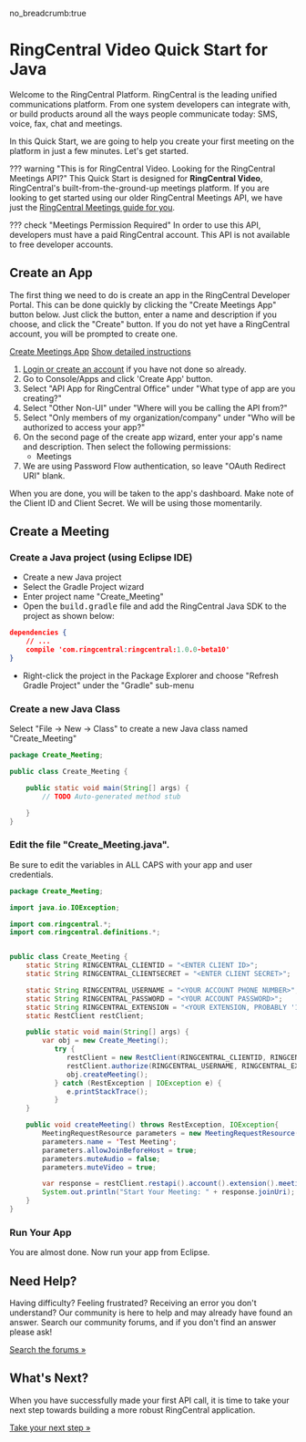 no_breadcrumb:true

# RingCentral Video Quick Start for Java

Welcome to the RingCentral Platform. RingCentral is the leading unified communications platform. From one system developers can integrate with, or build products around all the ways people communicate today: SMS, voice, fax, chat and meetings.

In this Quick Start, we are going to help you create your first meeting on the platform in just a few minutes. Let's get started.

??? warning "This is for RingCentral Video. Looking for the RingCentral Meetings API?"
     This Quick Start is designed for **RingCentral Video**, RingCentral's built-from-the-ground-up meetings platform. If you are looking to get started using our older RingCentral Meetings API, we have just the [RingCentral Meetings guide for you](../../rcm/create-meeting/). 

??? check "Meetings Permission Required"
     In order to use this API, developers must have a paid RingCentral account. This API is not available to free developer accounts.

## Create an App

The first thing we need to do is create an app in the RingCentral Developer Portal. This can be done quickly by clicking the "Create Meetings App" button below. Just click the button, enter a name and description if you choose, and click the "Create" button. If you do not yet have a RingCentral account, you will be prompted to create one.

<a target="_new" href="https://developer.ringcentral.com/new-app?name=Meetings+Quick+Start+App&desc=A+simple+app+to+demo+creating+a+meeting+on+RingCentral&public=false&type=ServerOther&carriers=7710,7310,3420&permissions=Meetings&redirectUri=&utm_source=devguide&utm_medium=button&utm_campaign=quickstart" class="btn btn-primary">Create Meetings App</a>
<a class="btn-link btn-collapse" data-toggle="collapse" href="#create-app-instructions" role="button" aria-expanded="false" aria-controls="create-app-instructions">Show detailed instructions</a>

<div class="collapse" id="create-app-instructions">
<ol>
<li><a href="https://developer.ringcentral.com/login.html#/">Login or create an account</a> if you have not done so already.</li>
<li>Go to Console/Apps and click 'Create App' button.</li>
<li>Select "API App for RingCentral Office" under "What type of app are you creating?"</li>
<li>Select "Other Non-UI" under "Where will you be calling the API from?"
<li>Select "Only members of my organization/company" under "Who will be authorized to access your app?"
<li>On the second page of the create app wizard, enter your app's name and description. Then select the following permissions:
  <ul>
    <li>Meetings</li>
  </ul>
  </li>
<li>We are using Password Flow authentication, so leave "OAuth Redirect URI" blank.</li>
</ol>
</div>

When you are done, you will be taken to the app's dashboard. Make note of the Client ID and Client Secret. We will be using those momentarily.

## Create a Meeting

### Create a Java project (using Eclipse IDE)

* Create a new Java project
* Select the Gradle Project wizard
* Enter project name "Create_Meeting"
* Open the <tt>build.gradle</tt> file and add the RingCentral Java SDK to the project as shown below:

```json hl_lines="3",linenums="1"
dependencies {
    // ...
    compile 'com.ringcentral:ringcentral:1.0.0-beta10'
}
```

* Right-click the project in the Package Explorer and choose "Refresh Gradle Project" under the "Gradle" sub-menu

### Create a new Java Class

Select "File -> New -> Class" to create a new Java class named "Create_Meeting"

```java
package Create_Meeting;

public class Create_Meeting {

	public static void main(String[] args) {
		// TODO Auto-generated method stub

	}
}
```

### Edit the file "Create_Meeting.java".

Be sure to edit the variables in ALL CAPS with your app and user credentials.

```java
package Create_Meeting;

import java.io.IOException;

import com.ringcentral.*;
import com.ringcentral.definitions.*;


public class Create_Meeting {
    static String RINGCENTRAL_CLIENTID = "<ENTER CLIENT ID>";
    static String RINGCENTRAL_CLIENTSECRET = "<ENTER CLIENT SECRET>";

    static String RINGCENTRAL_USERNAME = "<YOUR ACCOUNT PHONE NUMBER>";
    static String RINGCENTRAL_PASSWORD = "<YOUR ACCOUNT PASSWORD>";
    static String RINGCENTRAL_EXTENSION = "<YOUR EXTENSION, PROBABLY '101'>";
    static RestClient restClient;

  	public static void main(String[] args) {
        var obj = new Create_Meeting();
    	   try {
              restClient = new RestClient(RINGCENTRAL_CLIENTID, RINGCENTRAL_CLIENTSECRET, RINGCENTRAL_SERVER);
              restClient.authorize(RINGCENTRAL_USERNAME, RINGCENTRAL_EXTENSION, RINGCENTRAL_PASSWORD);
              obj.createMeeting();
           } catch (RestException | IOException e) {
    	      e.printStackTrace();
           }
  	}

  	public void createMeeting() throws RestException, IOException{
        MeetingRequestResource parameters = new MeetingRequestResource();
        parameters.name = 'Test Meeting';
        parameters.allowJoinBeforeHost = true;
        parameters.muteAudio = false;
        parameters.muteVideo = true;

        var response = restClient.restapi().account().extension().meeting().post(parameters);
        System.out.println("Start Your Meeting: " + response.joinUri);
    }
}
```

### Run Your App

You are almost done. Now run your app from Eclipse.

## Need Help?

Having difficulty? Feeling frustrated? Receiving an error you don't understand? Our community is here to help and may already have found an answer. Search our community forums, and if you don't find an answer please ask!

<a target="_new" href="https://forums.developers.ringcentral.com/search.html?c=11&includeChildren=false&f=&type=question+OR+kbentry+OR+answer+OR+topic&redirect=search%2Fsearch&sort=relevance&q=meetings">Search the forums &raquo;</a>

## What's Next?

When you have successfully made your first API call, it is time to take your next step towards building a more robust RingCentral application. 

<a class="btn btn-success btn-lg" href="../../../basics/your-first-steps/">Take your next step &raquo;</a>

